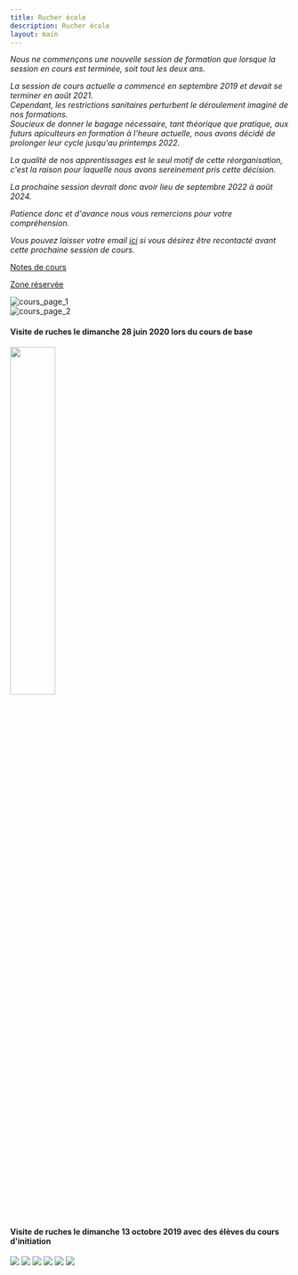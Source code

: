 ```yaml
---
title: Rucher école
description: Rucher école
layout: main
---
```



<i>
Nous ne commençons une nouvelle session de formation que lorsque la session en cours est terminée, soit tout les deux ans.<br> 

La session de cours actuelle a commencé en septembre 2019 et devait se terminer en août 2021.<br>
Cependant, les restrictions sanitaires perturbent le déroulement imaginé de nos formations.<br>
Soucieux de donner le bagage nécessaire, tant théorique que pratique, aux futurs apiculteurs en formation à l'heure actuelle, nous avons décidé de prolonger leur cycle jusqu'au printemps 2022.<br>

La qualité de nos apprentissages est le seul motif de cette réorganisation, c'est la raison pour laquelle nous avons sereinement pris cette décision.<br>

La prochaine session devrait donc avoir lieu de septembre 2022 à août 2024.<br>

Patience donc et d'avance nous vous remercions pour votre compréhension.<br>

Vous pouvez laisser votre email [ici](candidats) si vous désirez être recontacté avant cette prochaine session de cours.<br>

</i>
  
<p class="drt"><a href="https://beequeen.be/rucher.ecole/eleves">Notes de cours</a></p>  
<p class="drt"><a href="https://beequeen.be/rucher.ecole/org/db/">Zone réservée</a></p>  

![cours_page_1](/static/img/BEE-2019-2c-1_63pct.jpg)  
![cours_page_2](/static/img/BEE-2019-2c-2_63pct.jpg)  

<div>  
<h4>Visite de ruches le dimanche 28 juin 2020 lors du cours de base</h4>
</div>
<img src="/static/img/image0.jpg" width="40%">  

<div>  
<h4>Visite de ruches le dimanche 13 octobre 2019 avec des élèves du cours d'initiation</h4>
<img src="/static/img/10.jpg">  
<img src="/static/img/23.jpg">
<img src="/static/img/22.jpg"> 
<img src="/static/img/31.jpg"> 
<img src="/static/img/14.jpg"> 
<img src="/static/img/19.jpg"> 
</div>


